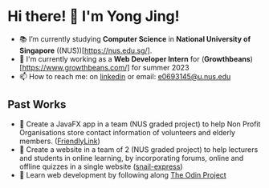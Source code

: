 # Hi there! 👋 I'm Yong Jing!
- 📚 I’m currently studying **Computer Science** in **National University of Singapore** ((NUS))[https://nus.edu.sg/].
- 💼 I'm currently working as a **Web Developer Intern** for (**Growthbeans**)[https://www.growthbeans.com/] for summer 2023
- 📫 How to reach me: on [linkedin](https://www.linkedin.com/in/yong-jing-goh-948605219/) or email: e0693145@u.nus.edu

## Past Works
- 🌱 Create a JavaFX app in a team (NUS graded project) to help Non Profit Organisations store contact information of volunteers and elderly members. ([FriendlyLink](https://github.com/AY2223S2-CS2103T-W12-1/tp))
- 🌱 Create a website in a team of 2 (NUS graded project) to help lecturers and students in online learning, by incorporating forums, online and offline quizzes in a single website ([snail-express](https://snail-express.firebaseapp.com))
- 🌱 Learn web development by following along [The Odin Project](https://www.theodinproject.com/)

<!--
**gohyongjing/gohyongjing** is a ✨ _special_ ✨ repository because its `README.md` (this file) appears on your GitHub profile.

Here are some ideas to get you started:

- 🔭 I’m currently working on ...
- 🌱 I’m currently learning ...
- 👯 I’m looking to collaborate on ...
- 🤔 I’m looking for help with ...
- 💬 Ask me about ...
- 📫 How to reach me: ...
- 😄 Pronouns: ...
- ⚡ Fun fact: ...
-->
